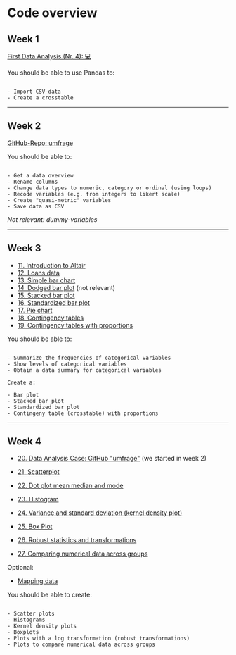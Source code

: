 # Code overview

## Week 1

[First Data Analysis (Nr. 4): 💻](../ae/ae1/01-1b-netflix-g.ipynb)

You should be able to use Pandas to:

```{note}

- Import CSV-data
- Create a crosstable

```

---

## Week 2

[GitHub-Repo: umfrage](https://github.com/kirenz/umfrage)


You should be able to:

```{note}

- Get a data overview
- Rename columns
- Change data types to numeric, category or ordinal (using loops)
- Recode variables (e.g. from integers to likert scale)
- Create "quasi-metric" variables
- Save data as CSV

```

*Not relevant: dummy-variables*

---

## Week 3

- [11. Introduction to Altair](../code/11-altair_introduction_p.ipynb)
- [12. Loans data](../code/12-data-overview.ipynb)
- [13. Simple bar chart](../code/13-bar-chart-altair.ipynb)
- [14. Dodged bar plot](../code/14-dodged-bar-chart-altair.ipynb) (not relevant)
- [15. Stacked bar plot](../code/15-stacked-bar-chart-altair.ipynb)
- [16. Standardized bar plot](../code/16-standardized-bar-chart-altair.ipynb)
- [17. Pie chart](../code/17-pie-charts-altair.ipynb)
- [18. Contingency tables](../code/18-contingency-table-bar-plot.ipynb)
- [19. Contingency tables with proportions](../code/19-row-column-proportions.ipynb)


You should be able to:

```{note}

- Summarize the frequencies of categorical variables 
- Show levels of categorical variables
- Obtain a data summary for categorical variables

Create a:

- Bar plot
- Stacked bar plot
- Standardized bar plot 
- Contingeny table (crosstable) with proportions

```

---

## Week 4

- [20. Data Analysis Case: GitHub "umfrage"](https://github.com/kirenz/umfrage) (we started in week 2) 



- [21. Scatterplot](../code/21-scatterplot-paired-data-altair.ipynb)
- [22. Dot plot mean median and mode](../code/22-dot-plots-mean-altair.ipynb)
- [23. Histogram ](../code/23-histograms-altair.ipynb)
- [24. Variance and standard deviation (kernel density plot)](../code/24-histograms-kernel-density-altair.ipynb)
- [25. Box Plot](../code/25-box-plot-altair.ipynb)
- [26. Robust statistics and transformations](../code/26-transforming-data-altair.ipynb)
- [27. Comparing numerical data across groups](../code/27-comparisons-across-groups-altair.ipynb)

Optional:

- [Mapping data](../code/mapping-data-altair.ipynb)



You should be able to create:

```{note}

- Scatter plots
- Histograms
- Kernel density plots
- Boxplots
- Plots with a log transformation (robust transformations)
- Plots to compare numerical data across groups

```